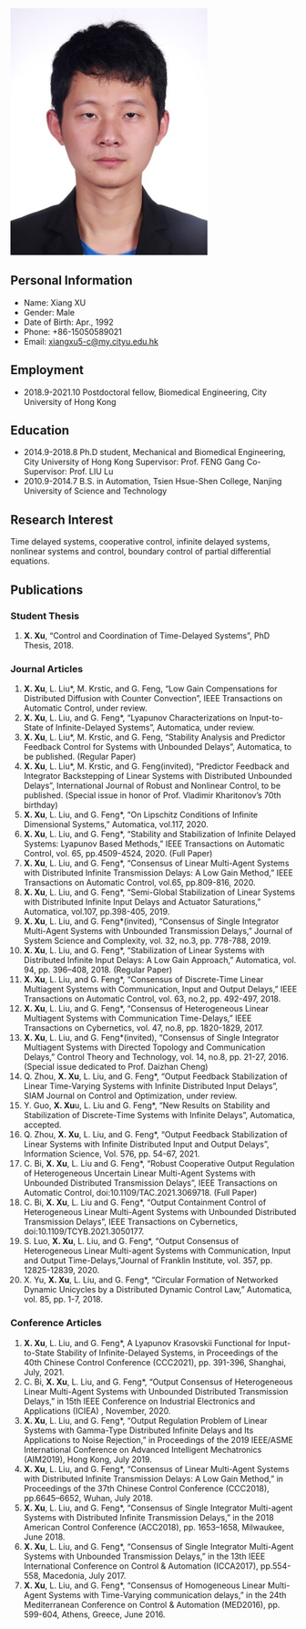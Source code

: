 ![Image](https://github.com/pheonixu/Xiang-Xu/blob/gh-pages/photo/xu.jpg)

## Personal Information
- Name: Xiang XU
- Gender: Male
- Date of Birth: Apr., 1992
- Phone: +86-15050589021
- Email: xiangxu5-c@my.cityu.edu.hk

## Employment
- 2018.9-2021.10 Postdoctoral fellow, Biomedical Engineering, City University of Hong Kong

## Education
- 2014.9-2018.8 Ph.D student, Mechanical and Biomedical Engineering, City University of Hong Kong 
  Supervisor: Prof. FENG Gang Co-Supervisor: Prof. LIU Lu
- 2010.9-2014.7 B.S. in Automation, Tsien Hsue-Shen College, Nanjing University of Science and Technology

## Research Interest

Time delayed systems, cooperative control, infinite delayed systems, nonlinear systems and control, boundary control of partial differential equations.

## Publications

### Student Thesis
1. **X. Xu**, “Control and Coordination of Time-Delayed Systems”, PhD Thesis, 2018.

### Journal Articles
1. **X. Xu**, L. Liu*, M. Krstic, and G. Feng, “Low Gain Compensations for Distributed Diffusion with Counter Convection”, IEEE Transactions on Automatic Control, under review.
2. **X. Xu**, L. Liu, and G. Feng*, “Lyapunov Characterizations on Input-to-State of Infinite-Delayed Systems”, Automatica, under review.
3. **X. Xu**, L. Liu*, M. Krstic, and G. Feng, “Stability Analysis and Predictor Feedback Control for Systems with Unbounded Delays”, Automatica, to be published. (Regular Paper)
4. **X. Xu**, L. Liu*, M. Krstic, and G. Feng(invited), “Predictor Feedback and Integrator Backstepping of Linear Systems with Distributed Unbounded Delays”, International Journal of Robust and Nonlinear Control, to be published. (Special issue in honor of Prof. Vladimir Kharitonov’s 70th birthday)
5. **X. Xu**, L. Liu, and G. Feng*, “On Lipschitz Conditions of Infinite Dimensional Systems,” Automatica, vol.117, 2020.
6. **X. Xu**, L. Liu, and G. Feng*, “Stability and Stabilization of Infinite Delayed Systems: Lyapunov Based Methods,” IEEE Transactions on Automatic Control, vol. 65, pp.4509-4524, 2020. (Full Paper)
7. **X. Xu**, L. Liu, and G. Feng*, “Consensus of Linear Multi-Agent Systems with Distributed Infinite Transmission Delays: A Low Gain Method,” IEEE Transactions on Automatic Control, vol.65, pp.809-816, 2020.
8. **X. Xu**, L. Liu, and G. Feng*, “Semi-Global Stabilization of Linear Systems with Distributed Infinite Input Delays and Actuator Saturations,” Automatica, vol.107, pp.398-405, 2019.
9. **X. Xu**, L. Liu, and G. Feng*(invited), “Consensus of Single Integrator Multi-Agent Systems with Unbounded Transmission Delays,” Journal of System Science and Complexity, vol. 32, no.3, pp. 778-788, 2019.
10. **X. Xu**, L. Liu, and G. Feng*, “Stabilization of Linear Systems with Distributed Infinite Input Delays: A Low Gain Approach,” Automatica, vol. 94, pp. 396–408, 2018. (Regular Paper)
11. **X. Xu**, L. Liu, and G. Feng*, “Consensus of Discrete-Time Linear Multiagent Systems with Communication, Input and Output Delays,” IEEE Transactions on Automatic Control, vol. 63, no.2, pp. 492-497, 2018.
12. **X. Xu**, L. Liu, and G. Feng*, “Consensus of Heterogeneous Linear Multiagent Systems with Communication Time-Delays,” IEEE Transactions on Cybernetics, vol. 47, no.8, pp. 1820-1829, 2017.
13. **X. Xu**, L. Liu, and G. Feng*(invited), “Consensus of Single Integrator Multiagent Systems with Directed Topology and Communication Delays,” Control Theory and Technology, vol. 14, no.8, pp. 21-27, 2016. (Special issue dedicated to Prof. Daizhan Cheng)
14. Q. Zhou, **X. Xu**, L. Liu, and G. Feng*, “Output Feedback Stabilization of Linear Time-Varying Systems with Infinite Distributed Input Delays”, SIAM Journal on Control and Optimization, under review.
15. Y. Guo, **X. Xu**u, L. Liu and G. Feng*, “New Results on Stability and Stabilization of Discrete-Time Systems with Infinite Delays”, Automatica, accepted.
16. Q. Zhou, **X. Xu**, L. Liu, and G. Feng*, “Output Feedback Stabilization of Linear Systems with Infinite Distributed Input and Output Delays”, Information Science, Vol. 576, pp. 54-67, 2021.
17. C. Bi, **X. Xu**, L. Liu and G. Feng*, “Robust Cooperative Output Regulation of Heterogeneous Uncertain Linear Multi-Agent Systems with Unbounded Distributed Transmission Delays”, IEEE Transactions on Automatic Control, doi:10.1109/TAC.2021.3069718. (Full Paper)
18. C. Bi, **X. Xu**, L. Liu and G. Feng*, “Output Containment Control of Heterogeneous Linear Multi-Agent Systems with Unbounded Distributed Transmission Delays”, IEEE Transactions on Cybernetics, doi:10.1109/TCYB.2021.3050177.
19. S. Luo, **X. Xu**, L. Liu, and G. Feng*, “Output Consensus of Heterogeneous Linear Multi-agent Systems with Communication, Input and Output Time-Delays,”Journal of Franklin Institute, vol. 357, pp. 12825-12839, 2020.
20. X. Yu, **X. Xu**, L. Liu, and G. Feng*, “Circular Formation of Networked Dynamic Unicycles by a Distributed Dynamic Control Law,” Automatica, vol. 85, pp. 1-7, 2018.

### Conference Articles
1. **X. Xu**, L. Liu, and G. Feng*, A Lyapunov Krasovskii Functional for Input-to-State Stability of Infinite-Delayed Systems, in Proceedings of the 40th Chinese Control Conference (CCC2021), pp. 391-396, Shanghai, July, 2021.
2. C. Bi, **X. Xu**, L. Liu, and G. Feng*, “Output Consensus of Heterogeneous Linear Multi-Agent Systems with Unbounded Distributed Transmission Delays,” in 15th IEEE Conference on Industrial Electronics and Applications (ICIEA) , November, 2020.
3. **X. Xu**, L. Liu, and G. Feng*, “Output Regulation Problem of Linear Systems with Gamma-Type Distributed Infinite Delays and Its Applications to Noise Rejection,” in Proceedings of the 2019 IEEE/ASME International Conference on Advanced Intelligent Mechatronics (AIM2019), Hong Kong, July 2019.
4. **X. Xu**, L. Liu, and G. Feng*, “Consensus of Linear Multi-Agent Systems with Distributed Infinite Transmission Delays: A Low Gain Method,” in Proceedings of the 37th Chinese Control Conference (CCC2018), pp.6645–6652, Wuhan, July 2018.
5. **X. Xu**, L. Liu, and G. Feng*, “Consensus of Single Integrator Multi-agent Systems with Distributed Infinite Transmission Delays,” in the 2018 American Control Conference (ACC2018), pp. 1653–1658, Milwaukee, June 2018.
6. **X. Xu**, L. Liu, and G. Feng*, “Consensus of Single Integrator Multi-Agent Systems with Unbounded Transmission Delays,” in the 13th IEEE International Conference on Control & Automation (ICCA2017), pp.554-558, Macedonia, July 2017.
7. **X. Xu**, L. Liu, and G. Feng*, “Consensus of Homogeneous Linear Multi-Agent Systems with Time-Varying communication delays,” in the 24th Mediterranean Conference on Control & Automation (MED2016), pp. 599-604, Athens, Greece, June 2016.
